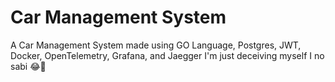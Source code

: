 # Car Management System
A Car Management System made using GO Language, Postgres, JWT, Docker, OpenTelemetry, Grafana, and Jaegger
I'm just deceiving myself I no sabi 😂🥲
